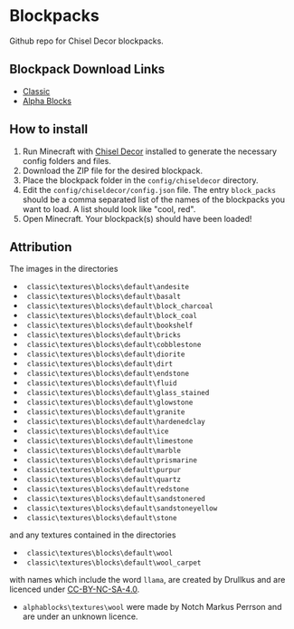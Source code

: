 # Blockpacks
Github repo for Chisel Decor blockpacks.

## Blockpack Download Links

* [Classic](https://github.com/KnowYourKnot/Blockpacks/releases/download/v1.0.0/classic.zip)
* [Alpha Blocks](https://github.com/3prm3/Blockpacks/releases/download/ab1.0.0/alphablocks.zip)

## How to install
1. Run Minecraft with [Chisel Decor]() installed to generate the necessary config folders and files.
2. Download the ZIP file for the desired blockpack.
3. Place the blockpack folder in the `config/chiseldecor` directory.
4. Edit the `config/chiseldecor/config.json` file. The entry `block_packs` should be a comma separated list of the names of the  blockpacks you want to load. A list should look like "cool, red".
5. Open Minecraft. Your blockpack(s) should have been loaded!

## Attribution
The images in the directories

* ` classic\textures\blocks\default\andesite`
* ` classic\textures\blocks\default\basalt`
* ` classic\textures\blocks\default\block_charcoal`
* ` classic\textures\blocks\default\block_coal`
* ` classic\textures\blocks\default\bookshelf`
* ` classic\textures\blocks\default\bricks`
* ` classic\textures\blocks\default\cobblestone`
* ` classic\textures\blocks\default\diorite`
* ` classic\textures\blocks\default\dirt`
* ` classic\textures\blocks\default\endstone`
* ` classic\textures\blocks\default\fluid`
* ` classic\textures\blocks\default\glass_stained`
* ` classic\textures\blocks\default\glowstone`
* ` classic\textures\blocks\default\granite`
* ` classic\textures\blocks\default\hardenedclay`
* ` classic\textures\blocks\default\ice`
* ` classic\textures\blocks\default\limestone`
* ` classic\textures\blocks\default\marble`
* ` classic\textures\blocks\default\prismarine`
* ` classic\textures\blocks\default\purpur`
* ` classic\textures\blocks\default\quartz`
* ` classic\textures\blocks\default\redstone`
* ` classic\textures\blocks\default\sandstonered`
* ` classic\textures\blocks\default\sandstoneyellow`
* ` classic\textures\blocks\default\stone` 


and any textures contained in the directories

* ` classic\textures\blocks\default\wool`
* ` classic\textures\blocks\default\wool_carpet`

with names which include the word `llama`, are created by Drullkus and are licenced under [CC-BY-NC-SA-4.0](https://creativecommons.org/licenses/by-nc-sa/4.0/).

* `alphablocks\textures\wool`
were made by  Notch Markus Perrson
and are under an unknown licence.

